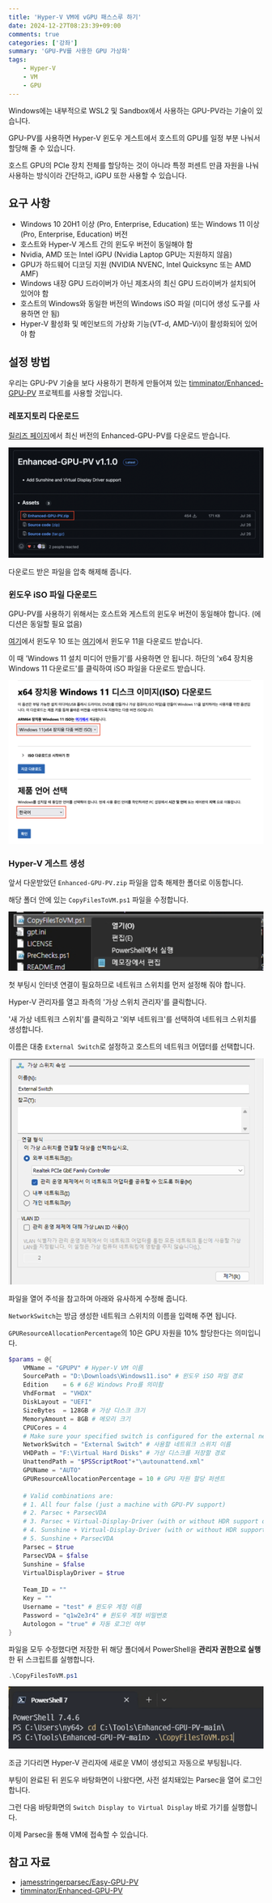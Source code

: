 ```yaml
---
title: 'Hyper-V VM에 vGPU 패스스루 하기'
date: 2024-12-27T08:23:39+09:00
comments: true
categories: ['강좌']
summary: 'GPU-PV를 사용한 GPU 가상화'
tags:
    - Hyper-V
    - VM
    - GPU
---
```


Windows에는 내부적으로 WSL2 및 Sandbox에서 사용하는 GPU-PV라는 기술이 있습니다.

GPU-PV를 사용하면 Hyper-V 윈도우 게스트에서 호스트의 GPU를 일정 부분 나눠서 할당해 줄 수 있습니다.

호스트 GPU의 PCIe 장치 전체를 할당하는 것이 아니라 특정 퍼센트 만큼 자원을 나눠 사용하는 방식이라 간단하고, iGPU 또한 사용할 수 있습니다.

## 요구 사항

-   Windows 10 20H1 이상 (Pro, Enterprise, Education) 또는 Windows 11 이상 (Pro, Enterprise, Education) 버전
-   호스트와 Hyper-V 게스트 간의 윈도우 버전이 동일해야 함
-   Nvidia, AMD 또는 Intel iGPU (Nvidia Laptop GPU는 지원하지 않음)
-   GPU가 하드웨어 디코딩 지원 (NVIDIA NVENC, Intel Quicksync 또는 AMD AMF)
-   Windows 내장 GPU 드라이버가 아닌 제조사의 최신 GPU 드라이버가 설치되어 있어야 함
-   호스트의 Windows와 동일한 버전의 Windows iSO 파일 (미디어 생성 도구를 사용하면 안 됨)
-   Hyper-V 활성화 및 메인보드의 가상화 기능(VT-d, AMD-Vi)이 활성화되어 있어야 함

## 설정 방법

우리는 GPU-PV 기술을 보다 사용하기 편하게 만들어져 있는 [timminator/Enhanced-GPU-PV](https://github.com/timminator/Enhanced-GPU-PV) 프로젝트를 사용할 것입니다.

### 레포지토리 다운로드

[릴리즈 페이지](https://github.com/timminator/Enhanced-GPU-PV/releases)에서 최신 버전의 Enhanced-GPU-PV를 다운로드 받습니다.

![Enhanced-GPU-PV 다운로드](./images/1.png)

다운로드 받은 파일을 압축 해제해 줍니다.

### 윈도우 iSO 파일 다운로드

GPU-PV를 사용하기 위해서는 호스트와 게스트의 윈도우 버전이 동일해야 합니다. (에디션은 동일할 필요 없음)

[여기](https://www.microsoft.com/ko-kr/software-download/windows10)에서 윈도우 10 또는 [여기](https://www.microsoft.com/ko-kr/software-download/windows11)에서 윈도우 11을 다운로드 받습니다.

이 때 'Windows 11 설치 미디어 만들기'를 사용하면 안 됩니다. 하단의 'x64 장치용 Windows 11 다운로드'를 클릭하여 iSO 파일을 다운로드 받습니다.

![윈도우 iSO 다운로드](./images/2.png)

### Hyper-V 게스트 생성

앞서 다운받았던 `Enhanced-GPU-PV.zip` 파일을 압축 해제한 폴더로 이동합니다.

해당 폴더 안에 있는 `CopyFilesToVM.ps1` 파일을 수정합니다.

![CopyFilesToVM.ps1 수정](./images/3.png)

첫 부팅시 인터넷 연결이 필요하므로 네트워크 스위치를 먼저 설정해 줘야 합니다.

Hyper-V 관리자를 열고 좌측의 '가상 스위치 관리자'를 클릭합니다.

'새 가상 네트워크 스위치'를 클릭하고 '외부 네트워크'를 선택하여 네트워크 스위치를 생성합니다.

이름은 대충 `External Switch`로 설정하고 호스트의 네트워크 어댑터를 선택합니다.

![가상 스위치 관리자](./images/4.png)

파일을 열어 주석을 참고하며 아래와 유사하게 수정해 줍니다.

`NetworkSwitch`는 방금 생성한 네트워크 스위치의 이름을 입력해 주면 됩니다.

`GPUResourceAllocationPercentage`의 10은 GPU 자원을 10% 할당한다는 의미입니다.

```powershell
$params = @{
    VMName = "GPUPV" # Hyper-V VM 이름
    SourcePath = "D:\Downloads\Windows11.iso" # 윈도우 iSO 파일 경로
    Edition    = 6 # 6은 Windows Pro를 의미함
    VhdFormat  = "VHDX"
    DiskLayout = "UEFI"
    SizeBytes  = 128GB # 가상 디스크 크기
    MemoryAmount = 8GB # 메모리 크기
    CPUCores = 4
    # Make sure your specified switch is configured for the external network. A internet connection is required on the first boot.
    NetworkSwitch = "External Switch" # 사용할 네트워크 스위치 이름
    VHDPath = "F:\Virtual Hard Disks" # 가상 디스크를 저장할 경로
    UnattendPath = "$PSScriptRoot"+"\autounattend.xml"
    GPUName = "AUTO"
    GPUResourceAllocationPercentage = 10 # GPU 자원 할당 퍼센트

    # Valid combinations are:
    # 1. All four false (just a machine with GPU-PV support)
    # 2. Parsec + ParsecVDA
    # 3. Parsec + Virtual-Display-Driver (with or without HDR support depending on the build version of your specified ISO)
    # 4. Sunshine + Virtual-Display-Driver (with or without HDR support depending on the build version of your specified ISO)
    # 5. Sunshine + ParsecVDA
    Parsec = $true
    ParsecVDA = $false
    Sunshine = $false
    VirtualDisplayDriver = $true

    Team_ID = ""
    Key = ""
    Username = "test" # 윈도우 계정 이름
    Password = "q1w2e3r4" # 윈도우 계정 비밀번호
    Autologon = "true" # 자동 로그인 여부
}
```

파일을 모두 수정했다면 저장한 뒤 해당 폴더에서 PowerShell을 **관리자 권한으로 실행**한 뒤 스크립트를 실행합니다.

```powershell
.\CopyFilesToVM.ps1
```

![CopyFilesToVM.ps1 실행](./images/5.png)

조금 기다리면 Hyper-V 관리자에 새로운 VM이 생성되고 자동으로 부팅됩니다.

부팅이 완료된 뒤 윈도우 바탕화면이 나왔다면, 사전 설치돼있는 Parsec을 열어 로그인합니다.

그런 다음 바탕화면의 `Switch Display to Virtual Display` 바로 가기를 실행합니다.

이제 Parsec을 통해 VM에 접속할 수 있습니다.

## 참고 자료

-   [jamesstringerparsec/Easy-GPU-PV](https://github.com/jamesstringerparsec/Easy-GPU-PV)
-   [timminator/Enhanced-GPU-PV](https://github.com/timminator/Enhanced-GPU-PV)

